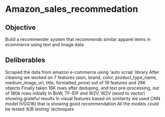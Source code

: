 # Amazon_sales_recommedation
## Objective 
Build a recommender system that recommends similar apparel items in ecommerce using text and image data

## Deliberables
Scraped the data from amazon e-commerce using ‘auto scrap’ library
After cleaning we worked on 7 features (asin, brand, color, product_type_name, medium_image_url, title, formatted_price) out of 19 features and 28K objects
Finally taken 16K rows after deduping, and text pre-processing, out of 180k rows initially
In BoW, TF-IDF and W2V, W2V (word to vector)  showing grateful results
In visual features based on similarity we used CNN model (VGG16) that is showing good recommendation
All the models could be tested ‘A|B testing’ techniques


